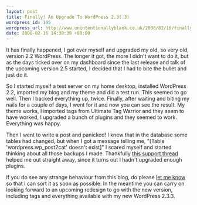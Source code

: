 ```yaml
--- 
layout: post
title: Finally! An Upgrade To WordPress 2.3(.3)
wordpress_id: 195
wordpress_url: http://www.unintentionallyblank.co.uk/2008/02/16/finally-an-upgrade-to-wordpress-233/
date: 2008-02-16 14:30:30 +00:00
---
```

<p>It has finally happened, I got over myself and upgraded my old, so very old, version 2.2 WordPress. The longer it got, the more I didn't want to do it, but as the days ticked over on my dashboard since the last release and talk of the upcoming version 2.5 started, I decided that I had to bite the bullet and just do it.</p>

<p>So I started myself a test server on my home desktop, installed WordPress 2.2, imported my blog and my theme and did a test run. This seemed to go well. Then I backed everything up, twice. Finally, after waiting and biting my nails for a couple of days, I went for it and now you can see the result. My theme works, I imported tags from Ultimate Tag Warrior and they seem to have worked, I upgraded a bunch of plugins and they seemed to work. Everything was happy.</p>

<p>Then I went to write a post and panicked! I knew that in the database some tables had changed, but when I got a message telling me, "[Table 'wordpress.wp_post2cat' doesn't exist]" I scared myself and started thinking about all those backups I made. Thankfully <a href="http://wordpress.org/support/topic/135564">this support thread</a> helped me out straight away, since it turns out I hadn't upgraded enough plugins.</p>

<p>If you do see any strange behaviour from this blog, do please <a href="http://www.unintentionallyblank.co.uk/contact/">let me know</a> so that I can sort it as soon as possible. In the meantime you can carry on looking forward to an upcoming redesign to go with the new version, including tags and everything available with my new WordPress 2.3.3.</p>
